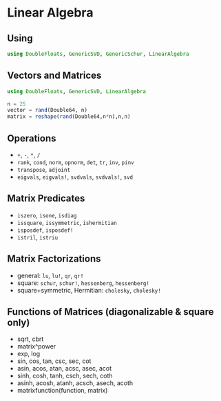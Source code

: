 # Linear Algebra

## Using

```julia
using DoubleFloats, GenericSVD, GenericSchur, LinearAlgebra
```

## Vectors and Matrices

```julia
using DoubleFloats, GenericSVD, LinearAlgebra

n = 25
vector = rand(Double64, n)
matrix = reshape(rand(Double64,n*n),n,n)
```

## Operations

- `+`, `-`, `*`, `/`
- `rank`, `cond`, `norm`, `opnorm`, `det`, `tr`, `inv`, `pinv`
- `transpose`, `adjoint`
- `eigvals`, `eigvals!`, `svdvals`, `svdvals!`, `svd`

## Matrix Predicates

- `iszero`, `isone`, `isdiag` 
- `issquare`, `issymmetric`, `ishermitian` 
- `isposdef`, `isposdef!`
- `istril`, `istriu`

## Matrix Factorizations

- general: `lu`, `lu!`, `qr`, `qr!`
- square: `schur`, `schur!`, `hessenberg`, `hessenberg!`
- square+symmetric, Hermitian: `cholesky`, `cholesky!`

## Functions of Matrices (diagonalizable & square only)

- sqrt, cbrt
- matrix^power
- exp, log
- sin, cos, tan, csc, sec, cot
- asin, acos, atan, acsc, asec, acot
- sinh, cosh, tanh, csch, sech, coth
- asinh, acosh, atanh, acsch, asech, acoth
- matrixfunction(function, matrix)



